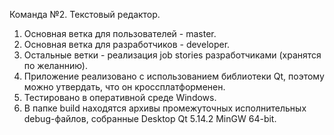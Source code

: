 Команда №2. Текстовый редактор.
1. Основная ветка для пользователей - master.
2. Основная ветка для разработчиков - developer.
3. Остальные ветки - реализация job stories разработчиками (хранятся по желаннию).
4. Приложение реализовано с использованием библиотеки Qt, поэтому можно утвердать, что он кроссплатформенен.
5. Тестировано в оперативной среде Windows.
6. В папке build находятся архивы промежуточных исполнительных debug-файлов, собранные Desktop Qt 5.14.2 MinGW 64-bit.
